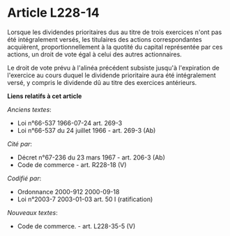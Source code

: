# Article L228-14

Lorsque les dividendes prioritaires dus au titre de trois exercices n'ont pas été intégralement versés, les titulaires des
actions correspondantes acquièrent, proportionnellement à la quotité du capital représentée par ces actions, un droit de vote
égal à celui des autres actionnaires.

Le droit de vote prévu à l'alinéa précédent subsiste jusqu'à l'expiration de l'exercice au cours duquel le dividende
prioritaire aura été intégralement versé, y compris le dividende dû au titre des exercices antérieurs.

**Liens relatifs à cet article**

_Anciens textes_:

  - Loi n°66-537 1966-07-24 art. 269-3
  - Loi n°66-537 du 24 juillet 1966 - art. 269-3 (Ab)

_Cité par_:

  - Décret n°67-236 du 23 mars 1967 - art. 206-3 (Ab)
  - Code de commerce - art. R228-18 (V)

_Codifié par_:

  - Ordonnance 2000-912 2000-09-18
  - Loi n°2003-7 2003-01-03 art. 50 I (ratification)

_Nouveaux textes_:

  - Code de commerce. - art. L228-35-5 (V)
